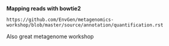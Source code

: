 ## 

**Mapping reads with bowtie2**
```
https://github.com/EnvGen/metagenomics-workshop/blob/master/source/annotation/quantification.rst
```
Also great metagenome workshop

